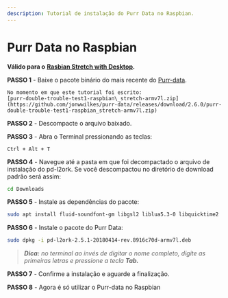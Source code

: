 ```yaml
---
description: Tutorial de instalação do Purr Data no Raspbian.
---
```


# Purr Data no Raspbian

**Válido para o** [**Rasbian Stretch with Desktop**](https://www.raspberrypi.org/downloads/raspbian/)**.**

**PASSO 1** - Baixe o pacote binário do mais recente do [Purr-data](https://github.com/jonwwilkes/purr-data/releases).

    No momento em que este tutorial foi escrito:  
    [purr-double-trouble-test1-raspbian\_stretch-armv7l.zip](https://github.com/jonwwilkes/purr-data/releases/download/2.6.0/purr-double-trouble-test1-raspbian_stretch-armv7l.zip)

**PASSO 2** - Descompacte o arquivo baixado.

**PASSO 3** - Abra o Terminal pressionando  as teclas:

```text
Ctrl + Alt + T
```

**PASSO 4** - Navegue até a pasta em que foi decompactado o arquivo de instalação do pd-l2ork. Se você descompactou no diretório de download padrão será assim:

```bash
cd Downloads
```

**PASSO 5** - Instale as dependências do pacote:

```bash
sudo apt install fluid-soundfont-gm libgsl2 liblua5.3-0 libquicktime2
```

**PASSO 6** - Instale o pacote do Purr Data:

```bash
sudo dpkg -i pd-l2ork-2.5.1-20180414-rev.8916c70d-armv7l.deb
```

> _**Dica:** no terminal ao invés de digitar o nome completo, digite as primeiras letras e pressione a tecla **Tab.**_

**PASSO 7** - Confirme a instalação e aguarde a finalização.

**PASSO 8** - Agora é só utilizar o Purr-data no Raspbian

